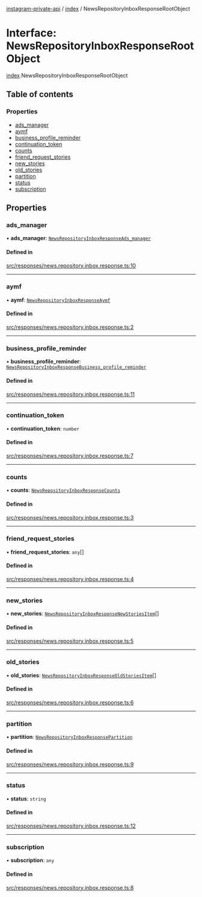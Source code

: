 [instagram-private-api](../../README.md) / [index](../../modules/index.md) / NewsRepositoryInboxResponseRootObject

# Interface: NewsRepositoryInboxResponseRootObject

[index](../../modules/index.md).NewsRepositoryInboxResponseRootObject

## Table of contents

### Properties

- [ads\_manager](NewsRepositoryInboxResponseRootObject.md#ads_manager)
- [aymf](NewsRepositoryInboxResponseRootObject.md#aymf)
- [business\_profile\_reminder](NewsRepositoryInboxResponseRootObject.md#business_profile_reminder)
- [continuation\_token](NewsRepositoryInboxResponseRootObject.md#continuation_token)
- [counts](NewsRepositoryInboxResponseRootObject.md#counts)
- [friend\_request\_stories](NewsRepositoryInboxResponseRootObject.md#friend_request_stories)
- [new\_stories](NewsRepositoryInboxResponseRootObject.md#new_stories)
- [old\_stories](NewsRepositoryInboxResponseRootObject.md#old_stories)
- [partition](NewsRepositoryInboxResponseRootObject.md#partition)
- [status](NewsRepositoryInboxResponseRootObject.md#status)
- [subscription](NewsRepositoryInboxResponseRootObject.md#subscription)

## Properties

### ads\_manager

• **ads\_manager**: [`NewsRepositoryInboxResponseAds_manager`](NewsRepositoryInboxResponseAds_manager.md)

#### Defined in

[src/responses/news.repository.inbox.response.ts:10](https://github.com/Nerixyz/instagram-private-api/blob/0e0721c/src/responses/news.repository.inbox.response.ts#L10)

___

### aymf

• **aymf**: [`NewsRepositoryInboxResponseAymf`](NewsRepositoryInboxResponseAymf.md)

#### Defined in

[src/responses/news.repository.inbox.response.ts:2](https://github.com/Nerixyz/instagram-private-api/blob/0e0721c/src/responses/news.repository.inbox.response.ts#L2)

___

### business\_profile\_reminder

• **business\_profile\_reminder**: [`NewsRepositoryInboxResponseBusiness_profile_reminder`](NewsRepositoryInboxResponseBusiness_profile_reminder.md)

#### Defined in

[src/responses/news.repository.inbox.response.ts:11](https://github.com/Nerixyz/instagram-private-api/blob/0e0721c/src/responses/news.repository.inbox.response.ts#L11)

___

### continuation\_token

• **continuation\_token**: `number`

#### Defined in

[src/responses/news.repository.inbox.response.ts:7](https://github.com/Nerixyz/instagram-private-api/blob/0e0721c/src/responses/news.repository.inbox.response.ts#L7)

___

### counts

• **counts**: [`NewsRepositoryInboxResponseCounts`](NewsRepositoryInboxResponseCounts.md)

#### Defined in

[src/responses/news.repository.inbox.response.ts:3](https://github.com/Nerixyz/instagram-private-api/blob/0e0721c/src/responses/news.repository.inbox.response.ts#L3)

___

### friend\_request\_stories

• **friend\_request\_stories**: `any`[]

#### Defined in

[src/responses/news.repository.inbox.response.ts:4](https://github.com/Nerixyz/instagram-private-api/blob/0e0721c/src/responses/news.repository.inbox.response.ts#L4)

___

### new\_stories

• **new\_stories**: [`NewsRepositoryInboxResponseNewStoriesItem`](NewsRepositoryInboxResponseNewStoriesItem.md)[]

#### Defined in

[src/responses/news.repository.inbox.response.ts:5](https://github.com/Nerixyz/instagram-private-api/blob/0e0721c/src/responses/news.repository.inbox.response.ts#L5)

___

### old\_stories

• **old\_stories**: [`NewsRepositoryInboxResponseOldStoriesItem`](NewsRepositoryInboxResponseOldStoriesItem.md)[]

#### Defined in

[src/responses/news.repository.inbox.response.ts:6](https://github.com/Nerixyz/instagram-private-api/blob/0e0721c/src/responses/news.repository.inbox.response.ts#L6)

___

### partition

• **partition**: [`NewsRepositoryInboxResponsePartition`](NewsRepositoryInboxResponsePartition.md)

#### Defined in

[src/responses/news.repository.inbox.response.ts:9](https://github.com/Nerixyz/instagram-private-api/blob/0e0721c/src/responses/news.repository.inbox.response.ts#L9)

___

### status

• **status**: `string`

#### Defined in

[src/responses/news.repository.inbox.response.ts:12](https://github.com/Nerixyz/instagram-private-api/blob/0e0721c/src/responses/news.repository.inbox.response.ts#L12)

___

### subscription

• **subscription**: `any`

#### Defined in

[src/responses/news.repository.inbox.response.ts:8](https://github.com/Nerixyz/instagram-private-api/blob/0e0721c/src/responses/news.repository.inbox.response.ts#L8)
